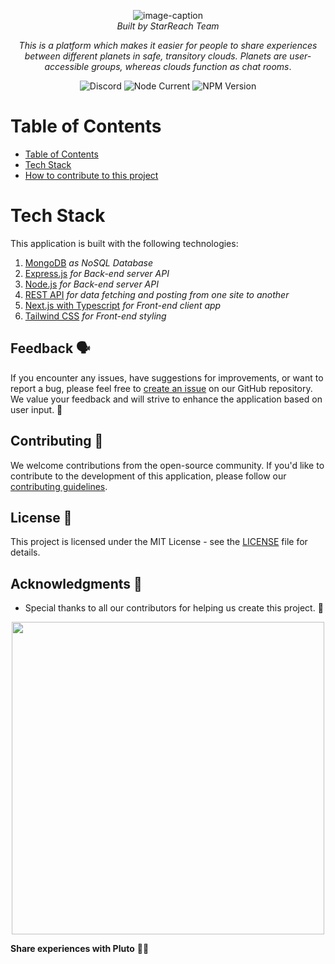 <div align='center'>

![image-caption](./imgs_for_docs/full_logo_transparent.svg)  
_Built by StarReach Team_

</div>

<div align='center'>

_This is a platform which makes it easier for people to share experiences between different planets in safe, transitory clouds. Planets are user-accessible groups, whereas clouds function as chat rooms_.

![Discord](https://img.shields.io/discord/1212052661189484627?label=Discord&labelColor=%232C2F33&color=%235539cc)
![Node Current](https://img.shields.io/node/v/next)
![NPM Version](https://img.shields.io/npm/v/next?label=Next.js)

</div>

# Table of Contents

- [Table of Contents](#table-of-contents)
- [Tech Stack](#tech-stack)
- [How to contribute to this project](#how-to-contribute-to-this-project)

# Tech Stack

This application is built with the following technologies:

1. [MongoDB](https://www.mongodb.com/) _as NoSQL Database_
2. [Express.js](https://expressjs.com/) _for Back-end server API_
3. [Node.js](https://nodejs.org/en) _for Back-end server API_
4. [REST API](https://www.google.com/search?q=What+is+REST+API) _for data fetching and posting from one site to another_
5. [Next.js with Typescript](https://www.typescriptlang.org/docs/handbook/react.html) _for Front-end client app_
6. [Tailwind CSS](https://tailwindcss.com/) _for Front-end styling_

## Feedback 🗣️
If you encounter any issues, have suggestions for improvements, or want to report a bug, please feel free to [create an issue](https://github.com/StarReach/Pluto-Web/issues) on our GitHub repository. We value your feedback and will strive to enhance the application based on user input. 🤝

## Contributing 🤝
We welcome contributions from the open-source community. If you'd like to contribute to the development of this application, please follow our [contributing guidelines](CONTRIBUTING.md).

## License 📜
This project is licensed under the MIT License - see the [LICENSE](LICENSE) file for details.

## Acknowledgments 🙏
- Special thanks to all our contributors for helping us create this project. 🌟
<p align="center">
  <img src="https://contributors-img.web.app/image?repo=StarReach/Pluto-Web" width = 500/>
</p>

**Share experiences with Pluto** 🎉👀
